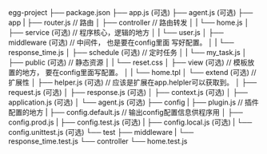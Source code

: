 egg-project
├── package.json
├── app.js (可选)
├── agent.js (可选)
├── app
|   ├── router.js   // 路由
│   ├── controller   // 路由转发
│   |   └── home.js
│   ├── service (可选)  // 程序核心，逻辑的地方
│   |   └── user.js
│   ├── middleware (可选)  // 中间件， 也是要在config里面 写好配置。
│   |   └── response_time.js
│   ├── schedule (可选)   // 定时任务
│   |   └── my_task.js
│   ├── public (可选)  // 静态资源
│   |   └── reset.css
│   ├── view (可选)   // 模板放置的地方， 要在config里面写配置。
│   |   └── home.tpl
│   └── extend (可选)   // 扩展性
│       ├── helper.js (可选)  // 应该是扩展在app.helpler可以获取到。
│       ├── request.js (可选)
│       ├── response.js (可选)
│       ├── context.js (可选)
│       ├── application.js (可选)
│       └── agent.js (可选)
├── config
|   ├── plugin.js   // 插件配置的地方
|   ├── config.default.js  // 输出config配置信息供程序用
│   ├── config.prod.js
|   ├── config.test.js (可选)
|   ├── config.local.js (可选)
|   └── config.unittest.js (可选)
└── test
    ├── middleware
    |   └── response_time.test.js
    └── controller
        └── home.test.js